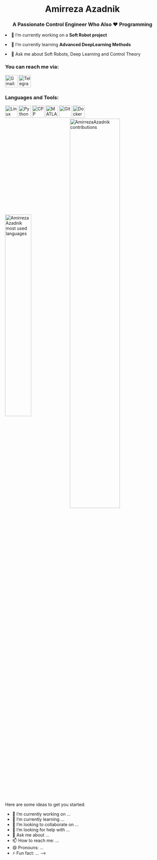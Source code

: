 
<!-- README Title -->
<h1 align="center">Amirreza Azadnik</h1>

<!-- AboutMe Title -->
<h3 align="center">A Passionate Control Engineer Who Also ❤️ Programming</h3>

<!-- Quick Summary About My recent state -->
<p><li>🔭 I’m currently working on a <strong>Soft Robot project</a></strong></li></p>

<p><li>🌱 I’m currently learning <strong>Advanced DeepLearning Methods</strong></li></p>

<p><li>💬 Ask me about Soft Robots, Deep Learning and Control Theory </p>

<!-- My Contact Info -->
<h3 align="left">You can reach me via:</h3>

<div align="left">
<!-- Gmail -->
<a href="mailto:azadnikamirreza@gmail.com" target="_blank"><img align="center" src="./images/Contact-via-images/Gmail.png" alt="Gmail: azadnikamirreza@gmail.com" width="40" height="40"/></a>
<!-- Telegram -->
<a href="https://t.me/RAzadnik" target="_blank"><img align="center" src="./images/Contact-via-images/Telegram.svg" alt="Telegram@RAzadnik" width="40" height="40"/></a>
</div>

<!-- Tools and Languages -->
<h3 align="left">Languages and Tools:</h3>
<div align="left">
<!-- OS -->
<!-- linux -->
<a href="https://www.linux.org/" target="_blank"><img src="./images/Languages-Tools-images/Linux.svg" alt="Linux" width="40" height="40"/></a>
<!-- Languages -->
<!-- python -->
<a href="https://www.python.org" target="_blank"><img src="./images/Languages-Tools-images/Python.png" alt="Python" width="40" height="40"/></a>
<!-- CPP -->
<a href="https://www.w3schools.com/cpp/" target="_blank"><img src="./images/Languages-Tools-images/CPP.png" alt="CPP" width="40" height="40"/></a>
<!-- Matalb -->
<a href="https://www.mathworks.com/" target="_blank"><img src="./images/Languages-Tools-images/Matlab.png" alt="MATLAB" width="40" height="40"/></a>
<!-- Git -->
<a href="https://git-scm.com/" target="_blank"><img src="./images/Languages-Tools-images/Git.png" alt="Git" width="40" height="40"/></a>
<!-- Docker -->
<a href="https://www.docker.com/" target="_blank"><img src="./images/Languages-Tools-images/Docker.png" alt="Docker" width="40" height="40"/></a>


<!-- Github Stats -->
<div>
  <img width="41%" align="center" src="https://github-readme-stats.vercel.app/api/top-langs/?username=AmirrezaAzadnik&theme=vue-dark&show_icons=true&locale=en&layout=compact&hide_border=true" alt="AmirrezaAzadnik most used languages" />
  <img width="57%" align="center" src="https://github-readme-streak-stats.herokuapp.com/?user=AmirrezaAzadnik&theme=vue-dark&hide_border=true" alt="AmirrezaAzadnik contributions" />
</div>
Here are some ideas to get you started:

- 🔭 I’m currently working on ...
- 🌱 I’m currently learning ...
- 👯 I’m looking to collaborate on ...
- 🤔 I’m looking for help with ...
- 💬 Ask me about ...
- 📫 How to reach me: ...
- 😄 Pronouns: ...
- ⚡ Fun fact: ...
-->
